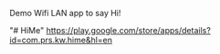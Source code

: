 Demo Wifi LAN app to say Hi!

"# HiMe" 
https://play.google.com/store/apps/details?id=com.prs.kw.hime&hl=en

